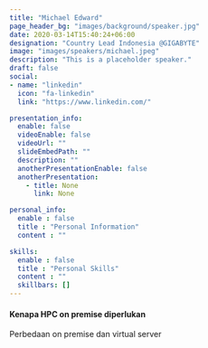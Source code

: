```yaml
---
title: "Michael Edward"
page_header_bg: "images/background/speaker.jpg"
date: 2020-03-14T15:40:24+06:00
designation: "Country Lead Indonesia @GIGABYTE"
image: "images/speakers/michael.jpeg"
description: "This is a placeholder speaker."
draft: false
social:
- name: "linkedin"
  icon: "fa-linkedin"
  link: "https://www.linkedin.com/"

presentation_info:
  enable: false
  videoEnable: false
  videoUrl: ""
  slideEmbedPath: ""
  description: ""
  anotherPresentationEnable: false
  anotherPresentation:
    - title: None
      link: None

personal_info:
  enable : false
  title : "Personal Information"
  content : ""

skills:
  enable : false
  title : "Personal Skills"
  content : ""
  skillbars: []
---
```


#### Kenapa HPC on premise diperlukan

Perbedaan on premise dan virtual server
